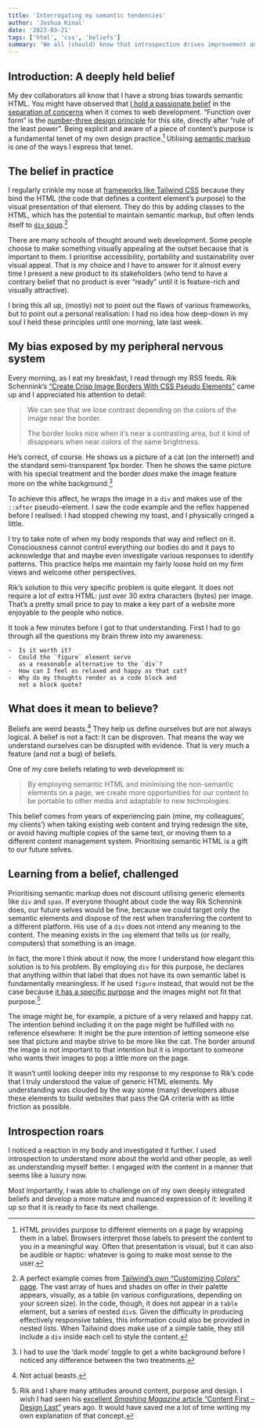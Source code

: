 ```yaml
---
title: 'Interrogating my semantic tendencies'
author: 'Joshua Kinal'
date: '2023-03-21'
tags: ['html', 'css', 'beliefs']
summary: 'We all (should) know that introspection drives improvement and growth. But what if we believe something so intensely that it seems beyond conscious analysis? This is about semantic HTML and whether generic elements should even exist. Climb on board and strap in for the intersection of existentialism and web development that no one asked for.'
---
```


## Introduction: A deeply held belief

My dev collaborators all know that I have a strong bias towards semantic HTML. You might have observed that [I hold a passionate belief](https://littlerunningbear.com/10322/css-in-js/) in the [separation of concerns](https://www.w3.org/TR/html-design-principles/#separation-of-concerns) when it comes to web development. “Function over form” is the [number-three design principle](../../about) for this site, directly after “rule of the least power”. Being explicit and aware of a piece of content’s purpose is a fundamental tenet of my own design practice.[^b] Utilising [semantic markup](https://en.wikipedia.org/wiki/Semantic_HTML) is one of the ways I express that tenet.

## The belief in practice

I regularly crinkle my nose at [frameworks like Tailwind CSS](https://tailwindcss.com/docs/flex-basis) because they bind the HTML (the code that defines a content element’s purpose) to the visual presentation of that element. They do this by adding classes to the HTML, which has the potential to maintain semantic markup, but often lends itself to [`div` soup](https://css-tricks.com/twitters-div-soup-and-uglyfied-css-explained/).[^1]

There are many schools of thought around web development. Some people choose to make something visually appealing at the outset because that is important to them. I prioritise accessibility, portability and sustainability over visual appeal. That is my choice and I have to answer for it almost every time I present a new product to its stakeholders (who tend to have a contrary belief that no product is ever “ready” until it is feature-rich and visually attractive).

I bring this all up, (mostly) not to point out the flaws of various frameworks, but to point out a personal realisation: I had no idea how deep-down in my soul I held these principles until one morning, late last week.

## My bias exposed by my peripheral nervous system

Every morning, as I eat my breakfast, I read through my RSS feeds. Rik Schennink’s [“Create Crisp Image Borders With CSS Pseudo Elements”](https://pqina.nl/blog/crisp-image-borders-with-css-pseudo-elements/) came up and I appreciated his attention to detail: 

> We can see that we lose contrast depending on the colors of the image near the border.
> 
> The border looks nice when it’s near a contrasting area, but it kind of disappears when near colors of the same brightness.

He’s correct, of course. He shows us a picture of a cat (on the internet!) and the standard semi-transparent 1px border. Then he shows the same picture with his special treatment and the border *does* make the image feature more on the white background.[^2]

To achieve this affect, he wraps the image in a `div` and makes use of the `::after` pseudo-element. I saw the code example and the reflex happened before I realised: I had stopped chewing my toast, and I physically cringed a little.

I try to take note of when my body responds that way and reflect on it. Consciousness cannot control everything our bodies do and it pays to acknowledge that and maybe even investigate various responses to identify patterns. This practice helps me maintain my fairly loose hold on my firm views and welcome other perspectives.

Rik’s solution to this very specific problem is quite elegant. It does not require a lot of extra HTML: just over 30 extra characters (bytes) per image. That’s a pretty small price to pay to make a key part of a website more enjoyable to the people who notice.

It took a few minutes before I got to that understanding. First I had to go through all the questions my brain threw into my awareness:

``` thoughts
-  Is it worth it?
-  Could the `figure` element serve
   as a reasonable alternative to the `div`?
-  How can I feel as relaxed and happy as that cat?
-  Why do my thoughts render as a code block and
   not a block quote?
```

## What does it mean to believe?

Beliefs are weird beasts.[^c] They help us define ourselves but are not always logical. A belief is not a fact: It can be disproven. That means the way we understand ourselves can be disrupted with evidence. That is very much a feature (and not a bug) of beliefs.

One of my core beliefs relating to web development is:

> By employing semantic HTML and minimising the non-semantic elements on a page, we create more opportunities for our content to be portable to other media and adaptable to new technologies.

This belief comes from years of experiencing pain (mine, my colleagues’, my clients’) when taking existing web content and trying redesign the site, or avoid having multiple copies of the same text, or moving them to a different content management system. Prioritising semantic HTML is a gift to our future selves.

## Learning from a belief, challenged

Prioritising semantic markup does not discount utilising generic elements like `div` and `span`. If everyone thought about code the way Rik Schennink does, our future selves would be fine, because we could target only the semantic elements and dispose of the rest when transferring the content to a different platform. His use of a `div` does not intend any meaning to the content. The meaning exists in the `img` element that tells us (or really, computers) that something is an image.

In fact, the more I think about it now, the more I understand how elegant this solution is to his problem. By employing `div` for this purpose, he declares that anything within that label that does not have its own semantic label is fundamentally meaningless. If he used `figure` instead, that would not be the case because [it has a specific purpose](https://html.spec.whatwg.org/multipage/grouping-content.html#the-figure-element) and the images might not fit that purpose.[^d]

The image might be, for example, a picture of a very relaxed and happy cat. The intention behind including it on the page might be fulfilled with no reference elsewhere: It might be the pure intention of letting someone else see that picture and maybe strive to be more like the cat. The border around the image is not important to that intention but it is important to someone who wants their images to pop a little more on the page.

It wasn’t until looking deeper into my response to my response to Rik’s code that I truly understood the value of generic HTML elements. My understanding was clouded by the way some (many) developers abuse these elements to build websites that pass the QA criteria with as little friction as possible.

## Introspection roars

I noticed a reaction in my body and investigated it further. I used introspection to understand more about the world and other people, as well as understanding myself better. I engaged with the content in a manner that seems like a luxury now.

Most importantly, I was able to challenge on of my own deeply integrated beliefs and develop a more mature and nuanced expression of it: levelling it up so that it is ready to face its next challenge.

[^1]: A perfect example comes from [Tailwind’s own “Customizing Colors” page](https://tailwindcss.com/docs/customizing-colors). The vast array of hues and shades on offer in their palette appears, visually, as a table (in various configurations, depending on your screen size). In the code, though, it does not appear in a `table` element, but a series of nested `div`s. Given the difficulty in producing effectively responsive tables, this information could also be provided in nested lists. When Tailwind does make use of a simple table, they still include a `div` inside each cell to style the content.

[^2]: I had to use the ‘dark mode’ toggle to get a white background before I noticed any difference between the two treatments.

[^b]: HTML provides purpose to different elements on a page by wrapping them in a label. Browsers interpret those labels to present the content to you in a meaningful way. Often that presentation is visual, but it can also be audible or haptic: whatever is going to make most sense to the user.

[^c]: Not actual beasts.

[^d]: Rik and I share many attitudes around content, purpose and design. I wish I had seen his [excellent *Smashing Magazine* article “Content First &ndash; Design Last”](https://www.smashingmagazine.com/2015/02/design-last/) years ago. It would have saved me a lot of time writing my own explanation of that concept.